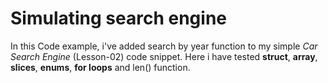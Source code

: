 # Simulating search engine

In this Code example, i've added search by year function to my simple *Car Search Engine* (Lesson-02) code snippet. Here i have tested **struct**, **array**, **slices**, **enums**, **for loops** and len() function.
